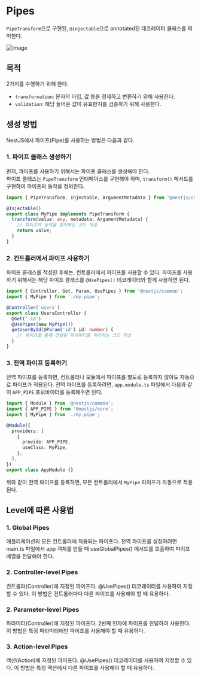# Pipes

`PipeTransform`으로 구현된, `@injectable`으로 annotated된 데코레이터 클래스를 의미한다.

![image](https://user-images.githubusercontent.com/78713176/224966316-ed1367e0-b77a-4f85-b87b-f1750d4f5eaf.png)


## 목적

2가지를 수행하기 위해 한다.

+ `transformation`: 문자의 타입, 값 등을 정제하고 변환하기 위해 사용한다.
+ `validation`: 해당 들어온 값이 유효한지를 검증하기 위해 사용한다.


## 생성 방법

NestJS에서 파이프(Pipe)를 사용하는 방법은 다음과 같다.

### 1. 파이프 클래스 생성하기

먼저, 파이프를 사용하기 위해서는 파이프 클래스를 생성해야 한다.  
파이프 클래스는 `PipeTransform` 인터페이스를 구현해야 하며, `transform()` 메서드를 구현하여 파이프의 동작을 정의한다.

```typescript
import { PipeTransform, Injectable, ArgumentMetadata } from '@nestjs/common';

@Injectable()
export class MyPipe implements PipeTransform {
  transform(value: any, metadata: ArgumentMetadata) {
    // 파이프의 동작을 정의하는 코드 작성
    return value;
  }
}
```

### 2. 컨트롤러에서 파이프 사용하기

파이프 클래스를 작성한 후에는, 컨트롤러에서 파이프를 사용할 수 있다. 파이프를 사용하기 위해서는 해당 파이프 클래스를 `@UsePipes()` 데코레이터와 함께 사용하면 된다.

```typescript
import { Controller, Get, Param, UsePipes } from '@nestjs/common';
import { MyPipe } from './my.pipe';

@Controller('users')
export class UsersController {
  @Get(':id')
  @UsePipes(new MyPipe())
  getUserById(@Param('id') id: number) {
    // 파이프를 통해 전달된 파라미터를 처리하는 코드 작성
  }
}
```

### 3. 전역 파이프 등록하기

전역 파이프를 등록하면, 컨트롤러나 모듈에서 파이프를 별도로 등록하지 않아도 자동으로 파이프가 적용된다. 전역 파이프를 등록하려면, `app.module.ts` 파일에서 다음과 같이 `APP_PIPE` 프로바이더를 등록해주면 된다.

```typescript
import { Module } from '@nestjs/common';
import { APP_PIPE } from '@nestjs/core';
import { MyPipe } from './my.pipe';

@Module({
  providers: [
    {
      provide: APP_PIPE,
      useClass: MyPipe,
    },
  ],
})
export class AppModule {}
```

위와 같이 전역 파이프를 등록하면, 모든 컨트롤러에서 `MyPipe` 파이프가 자동으로 적용된다.

## Level에 따른 사용법

### 1. Global Pipes

애플리케이션의 모든 컨트롤러에 적용되는 파이프다. 전역 파이프를 설정하려면 main.ts 파일에서 app 객체를 만들 때 useGlobalPipes() 메서드를 호출하여 파이프 배열을 전달해야 한다.

### 2. Controller-level Pipes

컨트롤러(Controller)에 지정된 파이프다. @UsePipes() 데코레이터를 사용하여 지정할 수 있다. 이 방법은 컨트롤러마다 다른 파이프를 사용해야 할 때 유용하다.

### 2. Parameter-level Pipes

파라미터(Controller)에 지정된 파이프다. 2번째 인자에 파이프를 전달하여 사용한다. 이 방법은 특정 파라미터에만 파이프를 사용해야 할 때 유용하다.

### 3. Action-level Pipes

액션(Action)에 지정된 파이프다. @UsePipes() 데코레이터를 사용하여 지정할 수 있다. 이 방법은 특정 액션에서 다른 파이프를 사용해야 할 때 유용하다.
